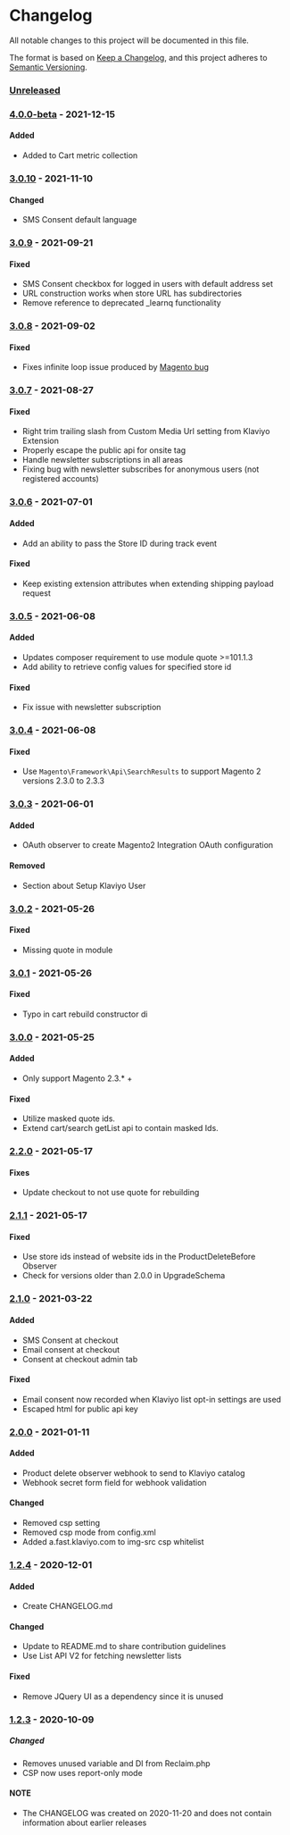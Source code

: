 # Changelog
All notable changes to this project will be documented in this file.

The format is based on [Keep a Changelog](https://keepachangelog.com/en/1.0.0/),
and this project adheres to [Semantic Versioning](https://semver.org/spec/v2.0.0.html).

### [Unreleased]

### [4.0.0-beta] - 2021-12-15

#### Added
- Added to Cart metric collection

### [3.0.10] - 2021-11-10

#### Changed
- SMS Consent default language

### [3.0.9] - 2021-09-21

#### Fixed
- SMS Consent checkbox for logged in users with default address set
- URL construction works when store URL has subdirectories
- Remove reference to deprecated _learnq functionality

### [3.0.8] - 2021-09-02

#### Fixed
- Fixes infinite loop issue produced by [Magento bug](https://github.com/magento/magento2/issues/33675)

### [3.0.7] - 2021-08-27

#### Fixed
- Right trim trailing slash from Custom Media Url setting from Klaviyo Extension
- Properly escape the public api for onsite tag
- Handle newsletter subscriptions in all areas
- Fixing bug with newsletter subscribes for anonymous users (not registered accounts)

### [3.0.6] - 2021-07-01

#### Added
- Add an ability to pass the Store ID during track event

#### Fixed
- Keep existing extension attributes when extending shipping payload request

### [3.0.5] - 2021-06-08

#### Added
- Updates composer requirement to use module quote >=101.1.3
- Add ability to retrieve config values for specified store id

#### Fixed
- Fix issue with newsletter subscription

### [3.0.4] - 2021-06-08

#### Fixed
- Use `Magento\Framework\Api\SearchResults` to support Magento 2 versions 2.3.0 to 2.3.3

### [3.0.3] - 2021-06-01

#### Added
- OAuth observer to create Magento2 Integration OAuth configuration

#### Removed
- Section about Setup Klaviyo User

### [3.0.2] - 2021-05-26

#### Fixed
- Missing quote in module

### [3.0.1] - 2021-05-26

#### Fixed
- Typo in cart rebuild constructor di

### [3.0.0] - 2021-05-25

#### Added
- Only support Magento 2.3.* +

#### Fixed
- Utilize masked quote ids.
- Extend cart/search getList api to contain masked Ids.

### [2.2.0] - 2021-05-17

#### Fixes
- Update checkout to not use quote for rebuilding

### [2.1.1] - 2021-05-17

#### Fixed
- Use store ids instead of website ids in the ProductDeleteBefore Observer
- Check for versions older than 2.0.0 in UpgradeSchema

### [2.1.0] - 2021-03-22

#### Added
- SMS Consent at checkout
- Email consent at checkout
- Consent at checkout admin tab

#### Fixed
- Email consent now recorded when Klaviyo list opt-in settings are used
- Escaped html for public api key

### [2.0.0] - 2021-01-11

#### Added
- Product delete observer webhook to send to Klaviyo catalog
- Webhook secret form field for webhook validation

#### Changed
- Removed csp setting
- Removed csp mode from config.xml
- Added a.fast.klaviyo.com to img-src csp whitelist


### [1.2.4] - 2020-12-01

#### Added
- Create CHANGELOG.md

#### Changed
- Update to README.md to share contribution guidelines
- Use List API V2 for fetching newsletter lists

#### Fixed
- Remove JQuery UI as a dependency since it is unused


### [1.2.3] - 2020-10-09

##### Changed
- Removes unused variable and DI from Reclaim.php
- CSP now uses report-only mode


[Unreleased]: https://github.com/klaviyo/magento2-klaviyo/compare/4.0.0-beta...HEAD
[4.0.0-beta]: https://github.com/klaviyo/magento2-klaviyo/compare/3.0.10...4.0.0-beta
[3.0.10]: https://github.com/klaviyo/magento2-klaviyo/compare/3.0.9...3.0.10
[3.0.9]: https://github.com/klaviyo/magento2-klaviyo/compare/3.0.8...3.0.9
[3.0.8]: https://github.com/klaviyo/magento2-klaviyo/compare/3.0.7...3.0.8
[3.0.7]: https://github.com/klaviyo/magento2-klaviyo/compare/3.0.6...3.0.7
[3.0.6]: https://github.com/klaviyo/magento2-klaviyo/compare/3.0.5...3.0.6
[3.0.5]: https://github.com/klaviyo/magento2-klaviyo/compare/3.0.4...3.0.5
[3.0.4]: https://github.com/klaviyo/magento2-klaviyo/compare/3.0.3...3.0.4
[3.0.3]: https://github.com/klaviyo/magento2-klaviyo/compare/3.0.2...3.0.3
[3.0.2]: https://github.com/klaviyo/magento2-klaviyo/compare/3.0.1...3.0.2
[3.0.1]: https://github.com/klaviyo/magento2-klaviyo/compare/3.0.0...3.0.1
[3.0.0]: https://github.com/klaviyo/magento2-klaviyo/compare/2.2.0...3.0.0
[2.2.0]: https://github.com/klaviyo/magento2-klaviyo/compare/2.1.1...2.2.0
[2.1.1]: https://github.com/klaviyo/magento2-klaviyo/compare/2.1.0...2.1.1
[2.1.0]: https://github.com/klaviyo/magento2-klaviyo/compare/2.0.0...2.1.0
[2.0.0]: https://github.com/klaviyo/magento2-klaviyo/compare/1.2.4...2.0.0
[1.2.4]: https://github.com/klaviyo/magento2-klaviyo/compare/1.2.3...1.2.4
[1.2.3]: https://github.com/klaviyo/magento2-klaviyo/compare/1.2.2...1.2.3


#### NOTE
- The CHANGELOG was created on 2020-11-20 and does not contain information about earlier releases
